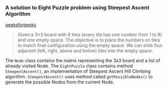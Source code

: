 ### A solution to Eight Puzzle problem using Steepest Ascent Algorithm

[geeksforgeeks](https://www.geeksforgeeks.org/branch-bound-set-3-8-puzzle-problem/)
> Given a 3×3 board with 8 tiles (every tile has one number from 1 to 8) and one empty space. The objective is to place the numbers on tiles to match final configuration using the empty space. We can slide four adjacent (left, right, above and below) tiles into the empty space.

The `Node` class contains the matrix representing the 3x3 board and a list of already visited Node.
The `EightPuzzle` class contains method `SteepestAscent()`, an implementation of Steepest Ascent Hill Climbing algorithm.
`SteepestAscent()` uses method called `getPossibleNodes()` to generate the possible Nodes from the current Node.
